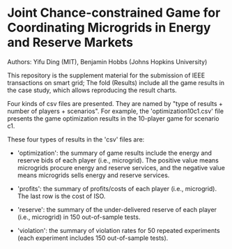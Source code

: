 # Joint Chance-constrained Game for Coordinating Microgrids in Energy and Reserve Markets

Authors: Yifu Ding (MIT), Benjamin Hobbs (Johns Hopkins University)


This repository is the supplement material for the submission of IEEE transactions on smart grid; The fold (Results) include all the game results in the case study, which allows reproducing the result charts.


Four kinds of csv files are presented. They are named by "type of results + number of players + scenarios". For example, the 'optimization10c1.csv' file presents the game optimization results in the 10-player game for scenario c1. 

These four types of results in the 'csv' files are:

- 'optimization': the summary of game results include the energy and reserve bids of each player (i.e., microgrid). The positive value means microgrids procure energy and reserve services, and the negative value means microgrids sells energy and reserve services.

- 'profits': the summary of profits/costs of each player (i.e., microgrid). The last row is the cost of ISO.

- 'reserve': the summary of the under-delivered reserve of each player (i.e., microgrid) in 150 out-of-sample tests.

- 'violation': the summary of violation rates for 50 repeated experiments (each experiment includes 150 out-of-sample tests).





